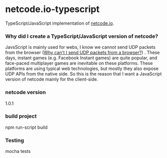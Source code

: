 # netcode.io-typescript

TypeScript/JavaScript implementation of [netcode.io](http://netcode.io).

### Why did I create a TypeScript/JavaScript version of netcode?

JavsScript is mainly used for webs, I know we cannot send UDP packets from the browser ([Why can't I send UDP packets from a browser?](http://gafferongames.com/post/why_cant_i_send_udp_packets_from_a_browser/)) . These days, instant games (e.g. Facebook Instant games) are quite popular, and face-paced multiplayer games are inevitable on these platforms. These platforms are using typical web technologies, but mostly they also expose UDP APIs from the native side. So this is the reason that I want a JavaScript version of netcode mainly for the client-side.

### netcode version

1.0.1

### build project

npm run-script build

### Testing

mocha tests

